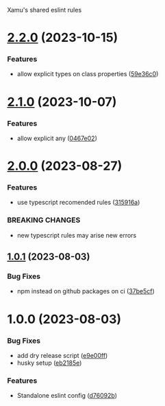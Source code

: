 Xamu's shared eslint rules

# [2.2.0](https://github.com/xamu-co/eslint/compare/v2.1.0...v2.2.0) (2023-10-15)


### Features

* allow explicit types on class properties ([59e36c0](https://github.com/xamu-co/eslint/commit/59e36c0e111c988051e6a8539798eaf9e4e4626b))

# [2.1.0](https://github.com/xamu-co/eslint/compare/v2.0.0...v2.1.0) (2023-10-07)


### Features

* allow explicit any ([0467e02](https://github.com/xamu-co/eslint/commit/0467e02056868517198d377f910d2bbda4901ca6))

# [2.0.0](https://github.com/xamu-co/eslint/compare/v1.0.1...v2.0.0) (2023-08-27)


### Features

* use typescript recomended rules ([315916a](https://github.com/xamu-co/eslint/commit/315916aeb331f773a9257783dc9e40dc9c4a7681))


### BREAKING CHANGES

* new typescript rules may arise new errors

## [1.0.1](https://github.com/xamu-co/eslint/compare/v1.0.0...v1.0.1) (2023-08-03)


### Bug Fixes

* npm instead on github packages on ci ([37be5cf](https://github.com/xamu-co/eslint/commit/37be5cff8af47226532d8306b413d9f2ee8750c2))

# 1.0.0 (2023-08-03)


### Bug Fixes

* add dry release script ([e9e00ff](https://github.com/xamu-co/eslint/commit/e9e00ffe8ba118c80e805db069f08979ab08f06d))
* husky setup ([eb2185e](https://github.com/xamu-co/eslint/commit/eb2185e3b1c1dfdf91af092bb50d73b3fa772e46))


### Features

* Standalone eslint config ([d76092b](https://github.com/xamu-co/eslint/commit/d76092b50852c15374a27c13017b2245d6baf45d))
